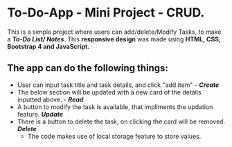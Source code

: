 # To-Do-App - Mini Project - CRUD.
This is a simple project where users can add/delete/Modify Tasks, to make a **_To-Do List/ Notes_**. This **responsive design** was made using **HTML, CSS, Bootstrap 4 and JavaScript.**
## The app can do the following things:
* User can input task title and task details, and click "add item" - **_Create_**
* The below section will be updated with a new card of the details inputted above. - **_Read_**
* A button to modify the task is available, that impliments the updation feature. **_Update_**
* There is a button to delete the task, on clicking the card will be removed. **_Delete_**
  * The code makes use of local storage feature to store values.
